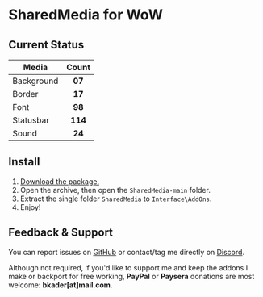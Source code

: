 # SharedMedia for WoW

## Current Status

| Media      |      Count    |
|------------|:-------------:|
| Background |     **07**    |
| Border     |     **17**    |
| Font       |     **98**    |
| Statusbar  |     **114**    |
| Sound      |     **24**    |

## Install

1. [Download the package.](https://github.com/bkader/SharedMedia/archive/refs/heads/main.zip)
2. Open the archive, then open the `SharedMedia-main` folder.
3. Extract the single folder `SharedMedia` to `Interface\AddOns`.
4. Enjoy!

## Feedback & Support

You can report issues on [GitHub](https://github.com/bkader/SharedMedia/issues) or contact/tag me directly on [Discord](https://discord.gg/a8z5CyS3eW).

Although not required, if you'd like to support me and keep the addons I make or backport for free working, **PayPal** or **Paysera** donations are most welcome: **bkader[at]mail.com**.